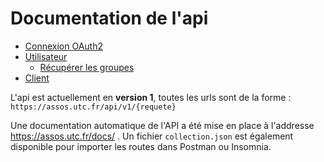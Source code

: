 # Documentation de l'api

- [Connexion OAuth2](oauth2.md)
- [Utilisateur](user/)
    - [Récupérer les groupes](user/groups.md)
- [Client](client/)


L'api est actuellement en **version 1**, toutes les urls sont de la forme : `https://assos.utc.fr/api/v1/{requete}`


Une documentation automatique de l'API a été mise en place à l'addresse https://assos.utc.fr/docs/ .
Un fichier `collection.json` est également disponible pour importer les routes dans Postman ou Insomnia.